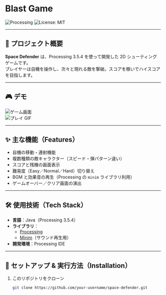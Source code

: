 # Blast Game

![Processing](https://img.shields.io/badge/Processing-3.5.4-blue) ![License: MIT](https://img.shields.io/badge/License-MIT-green)

---

## 🚀 プロジェクト概要

**Space Defender** は、Processing 3.5.4 を使って開発した 2D シューティングゲームです。  
プレイヤーは自機を操作し、次々と現れる敵を撃破。スコアを稼いでハイスコアを目指します。

---

## 🎮 デモ

![ゲーム画面](./assets/screenshot1.png)  
![プレイ GIF](./assets/demo.gif)

---

## ✨ 主な機能（Features）

- 自機の移動・連射機能  
- 複数種類の敵キャラクター（スピード・弾パターン違い）  
- スコアと残機の画面表示  
- 難易度（Easy／Normal／Hard）切り替え  
- BGM と効果音の再生（Processing の `minim` ライブラリ利用）  
- ゲームオーバー／クリア画面の演出

---

## 🛠️ 使用技術（Tech Stack）

- **言語**：Java（Processing 3.5.4）  
- **ライブラリ**：  
  - [Processing](https://processing.org/)  
  - [Minim](https://code.compartmental.net/tools/minim/)（サウンド再生用）  
- **開発環境**：Processing IDE  

---

## 🔧 セットアップ & 実行方法（Installation）

1. このリポジトリをクローン  
   ```bash
   git clone https://github.com/your-username/space-defender.git
